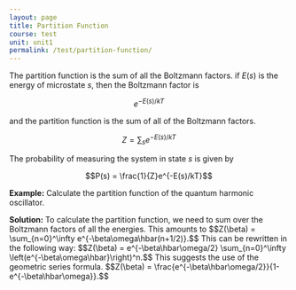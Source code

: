 ```yaml
---
layout: page
title: Partition Function
course: test
unit: unit1
permalink: /test/partition-function/
---
```


The partition function is the sum of all the Boltzmann factors. if $E(s)$ is the energy of microstate $s$, then the Boltzmann factor is 

$$e^{-E(s)/kT}$$

and the partition function is the sum of all of the Boltzmann factors.

$$Z = \sum_s e^{-E(s)/kT}$$

The probability of measuring the system in state $s$ is given by 

$$P(s) = \frac{1}{Z}e^{-E(s)/kT}$$

<div class="example">
<p><b>Example:</b> Calculate the partition function of the quantum harmonic oscillator. </p>
<b>Solution:</b> To calculate the partition function, we need to sum over the Boltzmann factors of all the energies. This amounts to
$$Z(\beta) = \sum_{n=0}^\infty e^{-\beta\omega\hbar(n+1/2)}.$$
This can be rewritten in the following way:
$$Z(\beta) = e^{-\beta\hbar\omega/2} \sum_{n=0}^\infty \left(e^{-\beta\omega\hbar}\right)^n.$$
This suggests the use of the geometric series formula.
$$Z(\beta) = \frac{e^{-\beta\hbar\omega/2}}{1-e^{-\beta\hbar\omega}}.$$


</div>



